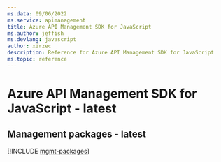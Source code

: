 ```yaml
---
ms.data: 09/06/2022
ms.service: apimanagement
title: Azure API Management SDK for JavaScript
ms.author: jeffish
ms.devlang: javascript
author: xirzec
description: Reference for Azure API Management SDK for JavaScript
ms.topic: reference
---
```

# Azure API Management SDK for JavaScript - latest

## Management packages - latest
[!INCLUDE [mgmt-packages](api-management-mgmt-index.md)]